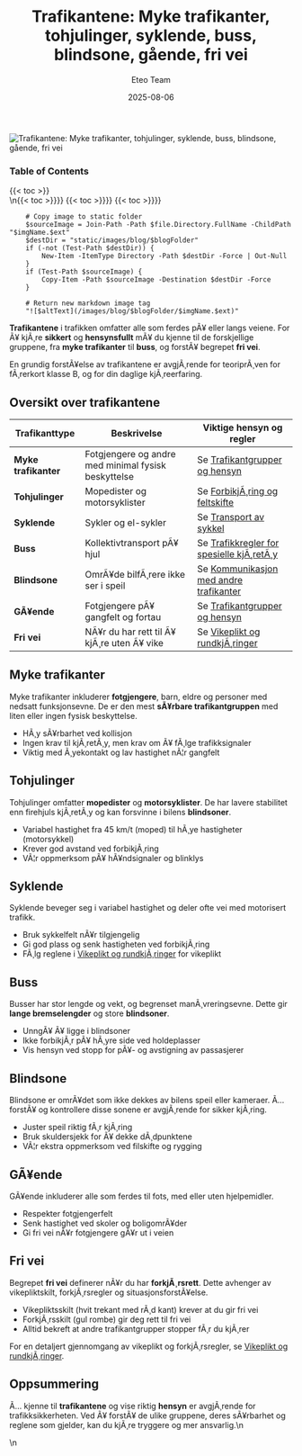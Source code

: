 ﻿---
title: "Trafikantene: Myke trafikanter, tohjulinger, syklende, buss, blindsone, gående, fri vei"
date: 2025-08-06
draft: false
author: "Eteo Team"
description: "Lær om de ulike trafikantene i trafikken, inkludert myke trafikanter, tohjulinger, syklende, buss, blindsone, gående og begrepet fri vei."
categories: ["Driving Theory"]
tags: ["driving", "theory", "safety"]
featured_image: "/images/blog/trafikantene/trafikantene-image.svg"
---

<div class="blog-content">
  <div class="featured-image">
    <img src="/images/blog/trafikantene/trafikantene-image.svg" alt="Trafikantene: Myke trafikanter, tohjulinger, syklende, buss, blindsone, gående, fri vei" class="img-fluid rounded">
  </div>

  <div class="toc-container mt-4 mb-4">
    <h3>Table of Contents</h3>
    {{< toc >}}
  </div>

  <div class="blog-body">\n{{< toc >}}}}
{{< toc >}}}}
{{< toc >}}}}

        
        
        # Copy image to static folder
        $sourceImage = Join-Path -Path $file.Directory.FullName -ChildPath "$imgName.$ext"
        $destDir = "static/images/blog/$blogFolder"
        if (-not (Test-Path $destDir)) {
            New-Item -ItemType Directory -Path $destDir -Force | Out-Null
        }
        if (Test-Path $sourceImage) {
            Copy-Item -Path $sourceImage -Destination $destDir -Force
        }
        
        # Return new markdown image tag
        "![$altText](/images/blog/$blogFolder/$imgName.$ext)"
    

**Trafikantene** i trafikken omfatter alle som ferdes pÃ¥ eller langs veiene. For Ã¥ kjÃ¸re **sikkert** og **hensynsfullt** mÃ¥ du kjenne til de forskjellige gruppene, fra **myke trafikanter** til **buss**, og forstÃ¥ begrepet **fri vei**.

En grundig forstÃ¥else av trafikantene er avgjÃ¸rende for teoriprÃ¸ven for fÃ¸rerkort klasse B, og for din daglige kjÃ¸reerfaring.

## Oversikt over trafikantene

| Trafikanttype        | Beskrivelse                                         | Viktige hensyn og regler                                                                                  |
|----------------------|-----------------------------------------------------|-----------------------------------------------------------------------------------------------------------|
| **Myke trafikanter** | Fotgjengere og andre med minimal fysisk beskyttelse | Se [Trafikantgrupper og hensyn](/blogs/teori/trafikantgrupper-og-hensyn "Trafikantgrupper og hensyn - Oversikt over trafikantgrupper og viktige hensyn")     |
| **Tohjulinger**      | Mopedister og motorsyklister                        | Se [ForbikjÃ¸ring og feltskifte](/blogs/teori/forbikjoring-og-feltskifte "ForbikjÃ¸ring og feltskifte - Komplett guide til sikker forbikjÃ¸ring og feltskifte")     |
| **Syklende**         | Sykler og el-sykler                                  | Se [Transport av sykkel](/blogs/teori/transport-av-sykkel "Transport av sykkel - Guide til trygg transport av sykkel pÃ¥ bil i Norge") |
| **Buss**             | Kollektivtransport pÃ¥ hjul                           | Se [Trafikkregler for spesielle kjÃ¸retÃ¸y](/blogs/teori/trafikkregler-for-spesielle-kjoretoy "Trafikkregler for spesielle kjÃ¸retÃ¸y - Prioritet, fart og sikkerhet") |
| **Blindsone**        | OmrÃ¥de bilfÃ¸rere ikke ser i speil                    | Se [Kommunikasjon med andre trafikanter](/blogs/teori/kommunikasjon-med-andre-trafikanter "Kommunikasjon med andre trafikanter - Ã˜yekontakt, signaler og forstÃ¥else") |
| **GÃ¥ende**           | Fotgjengere pÃ¥ gangfelt og fortau                   | Se [Trafikantgrupper og hensyn](/blogs/teori/trafikantgrupper-og-hensyn "Trafikantgrupper og hensyn - Oversikt over trafikantgrupper og viktige hensyn")     |
| **Fri vei**          | NÃ¥r du har rett til Ã¥ kjÃ¸re uten Ã¥ vike              | Se [Vikeplikt og rundkjÃ¸ringer](/blogs/teori/vikeplikt-og-rundkjoringer "Vikeplikt og rundkjÃ¸ringer - Komplett guide til hÃ¸yreregelen og rundkjÃ¸ringer")   |

## Myke trafikanter

Myke trafikanter inkluderer **fotgjengere**, barn, eldre og personer med nedsatt funksjonsevne. De er den mest **sÃ¥rbare trafikantgruppen** med liten eller ingen fysisk beskyttelse.

* HÃ¸y sÃ¥rbarhet ved kollisjon
* Ingen krav til kjÃ¸retÃ¸y, men krav om Ã¥ fÃ¸lge trafikksignaler
* Viktig med Ã¸yekontakt og lav hastighet nÃ¦r gangfelt

## Tohjulinger

Tohjulinger omfatter **mopedister** og **motorsyklister**. De har lavere stabilitet enn firehjuls kjÃ¸retÃ¸y og kan forsvinne i bilens **blindsoner**.

* Variabel hastighet fra 45 km/t (moped) til hÃ¸ye hastigheter (motorsykkel)
* Krever god avstand ved forbikjÃ¸ring
* VÃ¦r oppmerksom pÃ¥ hÃ¥ndsignaler og blinklys

## Syklende

Syklende beveger seg i variabel hastighet og deler ofte vei med motorisert trafikk.

* Bruk sykkelfelt nÃ¥r tilgjengelig
* Gi god plass og senk hastigheten ved forbikjÃ¸ring
* FÃ¸lg reglene i [Vikeplikt og rundkjÃ¸ringer](/blogs/teori/vikeplikt-og-rundkjoringer "Vikeplikt og rundkjÃ¸ringer - Komplett guide til hÃ¸yreregelen og rundkjÃ¸ringer") for vikeplikt

## Buss

Busser har stor lengde og vekt, og begrenset manÃ¸vreringsevne. Dette gir **lange bremselengder** og store **blindsoner**.

* UnngÃ¥ Ã¥ ligge i blindsoner
* Ikke forbikjÃ¸r pÃ¥ hÃ¸yre side ved holdeplasser
* Vis hensyn ved stopp for pÃ¥- og avstigning av passasjerer

## Blindsone

Blindsone er omrÃ¥det som ikke dekkes av bilens speil eller kameraer. Ã… forstÃ¥ og kontrollere disse sonene er avgjÃ¸rende for sikker kjÃ¸ring.

* Juster speil riktig fÃ¸r kjÃ¸ring
* Bruk skuldersjekk for Ã¥ dekke dÃ¸dpunktene
* VÃ¦r ekstra oppmerksom ved filskifte og rygging

## GÃ¥ende

GÃ¥ende inkluderer alle som ferdes til fots, med eller uten hjelpemidler.

* Respekter fotgjengerfelt
* Senk hastighet ved skoler og boligomrÃ¥der
* Gi fri vei nÃ¥r fotgjengere gÃ¥r ut i veien

## Fri vei

Begrepet **fri vei** definerer nÃ¥r du har **forkjÃ¸rsrett**. Dette avhenger av vikepliktskilt, forkjÃ¸rsregler og situasjonsforstÃ¥else.

* Vikepliktsskilt (hvit trekant med rÃ¸d kant) krever at du gir fri vei
* ForkjÃ¸rsskilt (gul rombe) gir deg rett til fri vei
* Alltid bekreft at andre trafikantgrupper stopper fÃ¸r du kjÃ¸rer

For en detaljert gjennomgang av vikeplikt og forkjÃ¸rsregler, se [Vikeplikt og rundkjÃ¸ringer](/blogs/teori/vikeplikt-og-rundkjoringer "Vikeplikt og rundkjÃ¸ringer - Komplett guide til hÃ¸yreregelen og rundkjÃ¸ringer").

## Oppsummering

Ã… kjenne til **trafikantene** og vise riktig **hensyn** er avgjÃ¸rende for trafikksikkerheten. Ved Ã¥ forstÃ¥ de ulike gruppene, deres sÃ¥rbarhet og reglene som gjelder, kan du kjÃ¸re tryggere og mer ansvarlig.\n  </div>\n</div>